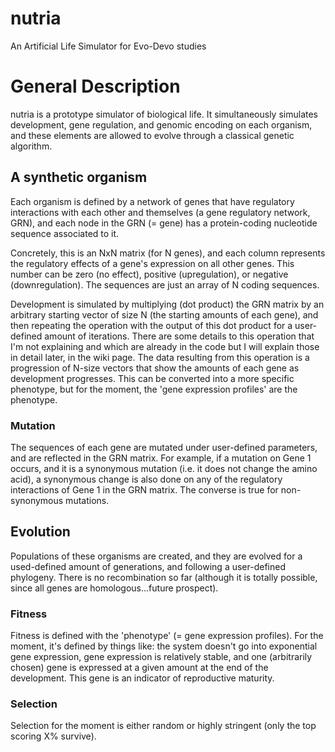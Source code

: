 # nutria
An Artificial Life Simulator for Evo-Devo studies

# General Description
nutria is a prototype simulator of biological life. It simultaneously simulates development, gene regulation, and genomic encoding on each organism, and these elements are allowed to evolve through a classical genetic algorithm.

## A synthetic organism
Each organism is defined by a network of genes that have regulatory interactions with each other and themselves (a gene regulatory network, GRN), and each node in the GRN (= gene) has a protein-coding nucleotide sequence associated to it.

Concretely, this is an NxN matrix (for N genes), and each column represents the regulatory effects of a gene's expression on all other genes. This number can be zero (no effect), positive (upregulation), or negative (downregulation). The sequences are just an array of N coding sequences.

Development is simulated by multiplying (dot product) the GRN matrix by an arbitrary starting vector of size N (the starting amounts of each gene), and then repeating the operation with the output of this dot product for a user-defined amount of iterations. There are some details to this operation that I'm not explaining and which are already in the code but I will explain those in detail later, in the wiki page. The data resulting from this operation is a progression of N-size vectors that show the amounts of each gene as development progresses. This can be converted into a more specific phenotype, but for the moment, the 'gene expression profiles' are the phenotype.

### Mutation
The sequences of each gene are mutated under user-defined parameters, and are reflected in the GRN matrix. For example, if a mutation on Gene 1 occurs, and it is a synonymous mutation (i.e. it does not change the amino acid), a synonymous change is also done on any of the regulatory interactions of Gene 1 in the GRN matrix. The converse is true for non-synonymous mutations.

## Evolution
Populations of these organisms are created, and they are evolved for a used-defined amount of generations, and following a user-defined phylogeny. There is no recombination so far (although it is totally possible, since all genes are homologous...future prospect).

### Fitness
Fitness is defined with the 'phenotype' (= gene expression profiles). For the moment, it's defined by things like: the system doesn't go into exponential gene expression, gene expression is relatively stable, and one (arbitrarily chosen) gene is expressed at a given amount at the end of the development. This gene is an indicator of reproductive maturity.

### Selection
Selection for the moment is either random or highly stringent (only the top scoring X% survive).
